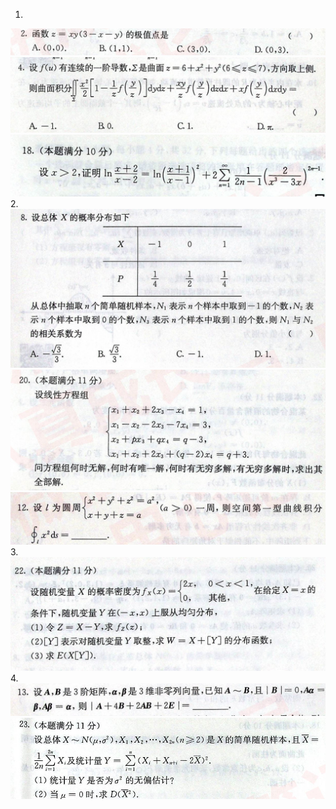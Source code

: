 1. 
![](image/2019-11-18-15-04-21.png)
![](image/2019-11-18-15-03-54.png)
![](image/2019-11-18-15-00-10.png)
2. 
![](image/2019-11-18-14-16-33.png)
![](image/2019-11-18-14-18-57.png)
![](image/2019-11-18-14-19-21.png)
3. 
![](image/2019-11-24-08-43-01.png)
4. 
![](image/2019-11-24-15-58-43.png)
![](image/2019-11-24-16-11-09.png)